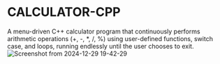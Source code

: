 # CALCULATOR-CPP
A menu-driven C++ calculator program that continuously performs arithmetic operations (+, -, *, /, %) using user-defined functions, switch case, and loops, running endlessly until the user chooses to exit.
<br>
![Screenshot from 2024-12-29 19-42-29](https://github.com/user-attachments/assets/5d959595-a734-40a0-9287-8534c9ee2307)
